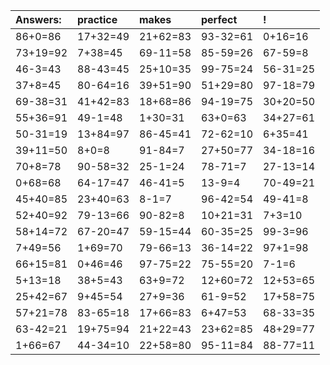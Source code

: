 | Answers: | practice | makes | perfect | ! |
| :--- | :--- | :--- | :--- | :--- |
| 86+0=86 | 17+32=49 | 21+62=83 | 93-32=61 | 0+16=16 | 
| 73+19=92 | 7+38=45 | 69-11=58 | 85-59=26 | 67-59=8 | 
| 46-3=43 | 88-43=45 | 25+10=35 | 99-75=24 | 56-31=25 | 
| 37+8=45 | 80-64=16 | 39+51=90 | 51+29=80 | 97-18=79 | 
| 69-38=31 | 41+42=83 | 18+68=86 | 94-19=75 | 30+20=50 | 
| 55+36=91 | 49-1=48 | 1+30=31 | 63+0=63 | 34+27=61 | 
| 50-31=19 | 13+84=97 | 86-45=41 | 72-62=10 | 6+35=41 | 
| 39+11=50 | 8+0=8 | 91-84=7 | 27+50=77 | 34-18=16 | 
| 70+8=78 | 90-58=32 | 25-1=24 | 78-71=7 | 27-13=14 | 
| 0+68=68 | 64-17=47 | 46-41=5 | 13-9=4 | 70-49=21 | 
| 45+40=85 | 23+40=63 | 8-1=7 | 96-42=54 | 49-41=8 | 
| 52+40=92 | 79-13=66 | 90-82=8 | 10+21=31 | 7+3=10 | 
| 58+14=72 | 67-20=47 | 59-15=44 | 60-35=25 | 99-3=96 | 
| 7+49=56 | 1+69=70 | 79-66=13 | 36-14=22 | 97+1=98 | 
| 66+15=81 | 0+46=46 | 97-75=22 | 75-55=20 | 7-1=6 | 
| 5+13=18 | 38+5=43 | 63+9=72 | 12+60=72 | 12+53=65 | 
| 25+42=67 | 9+45=54 | 27+9=36 | 61-9=52 | 17+58=75 | 
| 57+21=78 | 83-65=18 | 17+66=83 | 6+47=53 | 68-33=35 | 
| 63-42=21 | 19+75=94 | 21+22=43 | 23+62=85 | 48+29=77 | 
| 1+66=67 | 44-34=10 | 22+58=80 | 95-11=84 | 88-77=11 | 
